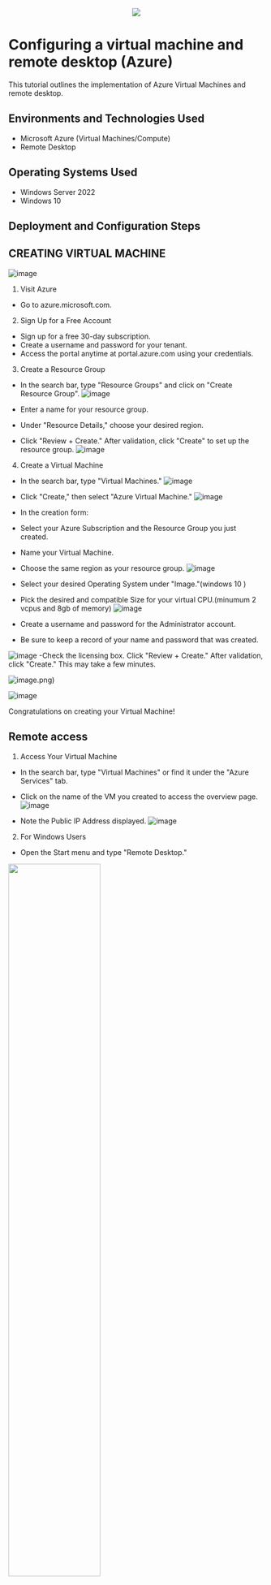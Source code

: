 <p align="center">
<img src="https://github.com/CornezPercell/azure-vm/blob/main/AZURE.png"/>
</p>

<h1>Configuring a virtual machine and remote desktop (Azure)</h1>
This tutorial outlines the implementation of Azure Virtual Machines and remote desktop.<br />



<h2>Environments and Technologies Used</h2>

- Microsoft Azure (Virtual Machines/Compute)
- Remote Desktop


<h2>Operating Systems Used </h2>

- Windows Server 2022
- Windows 10 



<h2>Deployment and Configuration Steps</h2>
<h2>CREATING VIRTUAL MACHINE</h2>

![image](https://github.com/CornezPercell/azure-vm/blob/main/Screenshot%20(317).png)
1. Visit Azure
- Go to azure.microsoft.com.

2. Sign Up for a Free Account
- Sign up for a free 30-day subscription.
- Create a username and password for your tenant.
- Access the portal anytime at portal.azure.com using your credentials.






3. Create a Resource Group
- In the search bar, type "Resource Groups" and click on "Create Resource Group".
![image](https://github.com/CornezPercell/azure-vm/blob/main/Screenshot%20(319).png)

- Enter a name for your resource group.
- Under "Resource Details," choose your desired region.
- Click "Review + Create." After validation, click "Create" to set up the resource group.
![image](https://github.com/CornezPercell/azure-vm/blob/main/Screenshot%20(322).png)




4. Create a Virtual Machine
- In the search bar, type "Virtual Machines."
![image](https://github.com/CornezPercell/azure-vm/blob/main/Screenshot%20(323).png)

- Click "Create," then select "Azure Virtual Machine."
![image](https://github.com/CornezPercell/azure-vm/blob/main/Screenshot%20(324).png)

- In the creation form:
- Select your Azure Subscription and the Resource Group you just created.
- Name your Virtual Machine.
- Choose the same region as your resource group.
![image](https://github.com/CornezPercell/azure-vm/blob/main/Screenshot%20(325)2.PNG)

- Select your desired Operating System under "Image."(windows 10 )
- Pick the desired and compatible Size for your virtual CPU.(minumum 2 vcpus and 8gb of memory)
![image](https://github.com/CornezPercell/azure-vm/blob/main/Screenshot%20(329).png)


- Create a username and password for the Administrator account.
- Be sure to keep a record of your name and password that was created.

![image](https://github.com/CornezPercell/azure-vm/blob/main/Screenshot%20(332).png) 
-Check the licensing box.
Click "Review + Create." After validation, click "Create." This may take a few minutes.

![image](https://github.com/CornezPercell/azure-vm/blob/main/Screenshot%20(333).png).png)

![image](https://github.com/CornezPercell/azure-vm/blob/main/Screenshot%20(334).png)


Congratulations on creating your Virtual Machine!

 
 <h2>Remote access</h2>


1. Access Your Virtual Machine
- In the search bar, type "Virtual Machines" or find it under the "Azure Services" tab.
- Click on the name of the VM you created to access the overview page.
![image](https://github.com/CornezPercell/azure-vm/blob/main/Screenshot%20(338).png)

- Note the Public IP Address displayed.
![image](https://github.com/CornezPercell/azure-vm/blob/main/Screenshot%20(340).png)




2. For Windows Users
- Open the Start menu and type "Remote Desktop."
 <img src="https://github.com/CornezPercell/azure-vm/blob/main/Screenshot%20(341).png" height="60%" width="60%">

- Login to the Virtual Machine using the public ip address of the Virtual Machine, Click Show options to type in username
- Paste or type the public IP address into the Remote Desktop Connection window.
- 
 <img src="https://github.com/CornezPercell/azure-vm/blob/main/Screenshot%20(342).png" height="60%" width="60%">


- Click connect, type in the password when prompted.
-  <img src="https://github.com/CornezPercell/azure-vm/blob/main/Screenshot%20(343).png" height="60%" width="60%">

<img src="https://github.com/CornezPercell/azure-vm/blob/main/Screenshot%20(344).png" height="60%" width="60%">

- 

- 
- If you receive a warning about security, click Yes to proceed.
- Your Virtual Machine should load

<img src="https://github.com/CornezPercell/azure-vm/blob/main/Screenshot%20(346).png" height="60%" width="60%">

- Connecting to Your VM


![image](https://github.com/user-attachments/assets/4860d276-db2c-4de3-a870-1e1ea34048b4)



3. For Mac Users
- Download "windows app" from the App Store (it's free).
![image](https://github.com/user-attachments/assets/5225a579-c0df-471d-a912-30c2bce1459b)


- Open the app and click the + sign to Add PC.
![image](https://github.com/user-attachments/assets/a950947a-cc2d-404c-bb54-a1df316fdf06)


- Enter the public IP address under "PC Name."
![image](https://github.com/user-attachments/assets/b9c7114d-9459-4ba6-abe1-da0ec58dc4ae)



- Under "Saved PC," enter the VM's username and password.
- Click continue.
![image](https://github.com/user-attachments/assets/2a52a822-9186-450c-adb5-cb7fe9ae0578)

4. Connecting to Your VM
![image](https://github.com/user-attachments/assets/6773ccfd-31b0-40eb-bd90-161b7e6e8820)


<h2>Deleting Your Virtual Machine</h2>

1. To delete your VM and associated resources:
- Go back to the Azure portal.
![image](https://github.com/user-attachments/assets/c72b1037-3cbe-4e31-822a-fe81319e2124)

- Navigate to your Resource Group.
- Delete the resource group and any related folders (e.g., NetworkWatcherRG).
(RG-network-activitie)
![image](https://github.com/user-attachments/assets/ff63b762-f0b5-46d9-955e-1d537c2d9119)


And that's it! You've successfully created, accessed, and deleted a Virtual Machine on Azure.
